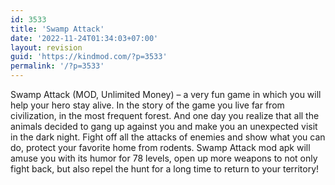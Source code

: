 ```yaml
---
id: 3533
title: 'Swamp Attack'
date: '2022-11-24T01:34:03+07:00'
layout: revision
guid: 'https://kindmod.com/?p=3533'
permalink: '/?p=3533'
---
```


Swamp Attack (MOD, Unlimited Money) – a very fun game in which you will help your hero stay alive. In the story of the game you live far from civilization, in the most frequent forest. And one day you realize that all the animals decided to gang up against you and make you an unexpected visit in the dark night. Fight off all the attacks of enemies and show what you can do, protect your favorite home from rodents. Swamp Attack mod apk will amuse you with its humor for 78 levels, open up more weapons to not only fight back, but also repel the hunt for a long time to return to your territory!